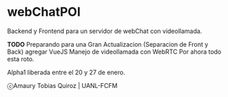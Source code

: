 # webChatPOI
Backend y Frontend para un servidor de webChat con videollamada.

**TODO**
Preparando para una Gran Actualizacion (Separacion de Front y Back) agregar VueJS
Manejo de videollamada con WebRTC
Por ahora todo esta roto.

Alpha1 liberada entre el 20 y 27 de enero.


ⓒAmaury Tobias Quiroz | UANL-FCFM
